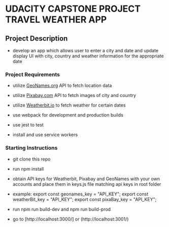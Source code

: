 # UDACITY CAPSTONE PROJECT TRAVEL WEATHER APP

## Project Description

- develop an app which allows user to enter a city and date and update display UI with city, country and weather information for the appropriate date

### Project Requirements

- utilize [GeoNames.org](https://www.geonames.org/) API to fetch location data

- utilize [Pixabay.com](https://pixabay.com/) API to fetch images of city and country

- utilize [Weatherbit.io](https://www.weatherbit.io/) to fetch weather for certain dates

- use webpack for development and production builds

- use jest to test

- install and use service workers

### Starting Instructions

- git clone this repo

- run npm install

- obtain API keys for Weatherbit, Pixabay and GeoNames with your own accounts and place them in keys.js file matching api keys in root folder
- example: 
  export const geonames_key = "API_KEY";
  export const weatherBit_key = "API_KEY";
  export const pixaBay_key = "API_KEY"; 

- run npm run build-dev and npm run build-prod

- go to [http://localhost:3000/] or (http://localhost:3001/)
